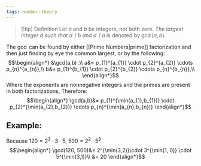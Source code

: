 ```yaml
---
tags: number-theory
---
```

>[!tip] Definition
>Let $a$ and $b$ be integers, not both zero. *The largest integer $d$ such that $d \mid b$ and $d \mid a$* is denoted by $\gcd(a,b)$.

The $\gcd$ can be found by either [[Prime Numbers|prime]] factorization and then just finding by eye the common largest, or by the following:
$$\begin{align*}
&\gcd(a,b) :\\
a&= p_{1}^{a_{1}} \cdot p_{2}^{a_{2}} \cdots p_{n}^{a_{n}},\\
b&= p_{1}^{b_{1}} \cdot p_{2}^{b_{2}} \cdots p_{n}^{b_{n}},\\
\end{align*}$$
Where the exponents are nonnegative integers and the primes are present in both factorizations, Therefore:
$$\begin{align*}
\gcd(a,b)&= p_{1}^{\min(a_{1},b_{1})} \cdot p_{2}^{\min(a_{2},b_{2})} \cdots p_{n}^{\min(a_{n},b_{n})}
\end{align*}$$
## Example:
Because $120=2^{3}\cdot 3 \cdot 5$, $500 = 2^{2}\cdot 5^{3}$
$$\begin{align*}
\gcd(120, 500)&= 2^{\min(3,2)}\cdot 3^{\min(1, 0)} \cdot 5^{\min(3,1)}\\
&= 20
\end{align*}$$

